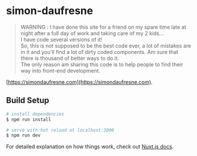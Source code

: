 # simon-daufresne

> WARNING : I have done this site for a friend on my spare time late at night after a full day of work and taking care of my 2 kids...  
I have code several versions of it!  
So, this is not supposed to be the best code ever, a lot of mistakes are in it and you'll find a lot of dirty coded components. Am sure that there is thousand of better ways to do it.  
The only reason am sharing this code is to help people to find their way into front-end development.  

[https://simondaufresne.com](https://simondaufresne.com).

## Build Setup

```bash
# install dependencies
$ npm run install

# serve with hot reload at localhost:3000
$ npm run dev
```

For detailed explanation on how things work, check out [Nuxt.js docs](https://nuxtjs.org).
